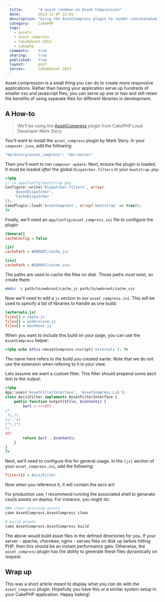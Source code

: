 ```yaml
---
  title:       "A quick rundown on Asset Compression"
  date:        2013-12-07 12:41
  description: "Using the AssetCompress plugin to render concatenated files is a cheap way to get better application performance"
  category:    CakePHP
  tags:
    - assets
    - asset_compress
    - CakeAdvent-2013
    - cakephp
  comments:    true
  sharing:     true
  published:   true
  layout:      post
  series:      CakeAdvent-2013
---
```


Asset compression is a small thing you can do to create more responsive applications. Rather than having your application serve up hundreds of smaller css and javascript files, you can serve up one or two and still retain the benefits of using separate files for different libraries in development.

## A How-to

> We'll be using the [AssetCompress](https://github.com/markstory/asset_compress) plugin from CakePHP Lead Developer Mark Story

You'll want to install the `asset_compress` plugin by Mark Story. In your `composer.json`, add the following:

```javascript
"markstory/asset_compress": "dev-master"
```

Then you'll want to run `composer update`. Next, ensure the plugin is loaded. It must be loaded *after* the global `Dispatcher.filters` in your `bootstrap.php`:

```php
<?php
// in app/Config/bootstrap.php
Configure::write('Dispatcher.filters', array(
    'AssetDispatcher',
    'CacheDispatcher'
));
CakePlugin::load('AssetCompress', array('bootstrap' => true));
?>
```

Finally, we'll need an `app/Config/asset_compress.ini` file to configure the plugin:

```ini
[General]
cacheConfig = false

[js]
cachePath = WEBROOT/cache_js/

[css]
cachePath = WEBROOT/cache_css/
```

The paths are used to cache the files on disk. Those paths *must* exist, so create them:

```bash
mkdir -p path/to/webroot/cache_js path/to/webroot/cache_css
```

Now we'll need to add a `js` section to our `asset_compress.ini`. This will be used to specify a list of libraries to handle as one build:

```ini
[externals.js]
files[] = zepto.js
files[] = underscore.js
files[] = backbone.js
```

When you want to include this build on your page, you can use the `AssetCompress` helper:

```php
<?php echo $this->AssetCompress->script('externals'); ?>
```

The name here refers to the build you created earler. Note that we do not use the extension when refering to it in your view.

Lets assume we want a custom filter. This filter should prepend some ascii text to the output:

```php
<?php
App::uses('AssetFilterInterface', 'AssetCompress.Lib');
class AsciiFilter implements AssetFilterInterface {
    public function output($file, $contents) {
        $art = <<<ART
/*
 (\_/)
(='.'=)
(")_(")
*/
ART
        return $art . $contents;
    }
}
?>
```

Next, we'll need to configure this for general usage. In the `[js]` section of your `asset_compress.ini`, add the following:

```ini
filters[] = AsciiFilter
```

Now when you reference it, it will contain the ascii art!

For production use, I recommend running the associated shell to generate css/js assets on deploy. For instance, you might do:

```bash
### clear existing assets
cake AssetCompress.AssetCompress clear

# build assets
cake AssetCompress.AssetCompress build
```

The above would build asset files in the defined directories for you. If your server - apache, cherokee, nginx - serves files on disk up before hitting PHP, then this should be an instant performance gain. Otherwise, the `asset_compress` plugin has the ability to generate these files dynamically on request.

## Wrap up

This was a short article meant to display what you *can* do with the `asset_compress` plugin. Hopefully you have this or a similar system setup in your CakePHP application. Happy baking!
